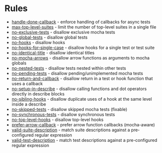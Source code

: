 # Rules

* [handle-done-callback](handle-done-callback.md) - enforce handling of callbacks for async tests
* [max-top-level-suites](max-top-level-suites.md) - limit the number of top-level suites in a single file
* [no-exclusive-tests](no-exclusive-tests.md) - disallow exclusive mocha tests
* [no-global-tests](no-global-tests.md) - disallow global tests
* [no-hooks](no-hooks.md) - disallow hooks
* [no-hooks-for-single-case](no-hooks-for-single-case.md) - disallow hooks for a single test or test suite
* [no-identical-title](no-identical-title.md) - disallow identical titles
* [no-mocha-arrows](no-mocha-arrows.md) - disallow arrow functions as arguments to mocha globals
* [no-nested-tests](no-nested-tests.md) - disallow tests nested within other tests
* [no-pending-tests](no-pending-tests.md) - disallow pending/unimplemented mocha tests
* [no-return-and-callback](no-return-and-callback.md) - disallow return in a test or hook function that uses a callback
* [no-setup-in-describe](no-setup-in-describe.md) - disallow calling functions and dot operators directly in describe blocks
* [no-sibling-hooks](no-sibling-hooks.md) - disallow duplicate uses of a hook at the same level inside a describe
* [no-skipped-tests](no-skipped-tests.md) - disallow skipped mocha tests (fixable)
* [no-synchronous-tests](no-synchronous-tests.md) - disallow synchronous tests
* [no-top-level-hooks](no-top-level-hooks.md) - disallow top-level hooks
* [prefer-arrow-callback](prefer-arrow-callback.md) - prefer arrow function callbacks (mocha-aware)
* [valid-suite-description](valid-suite-description.md) - match suite descriptions against a pre-configured regular expression
* [valid-test-description](valid-test-description.md) - match test descriptions against a pre-configured regular expression
